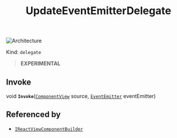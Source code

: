 ﻿---
id: UpdateEventEmitterDelegate
title: UpdateEventEmitterDelegate
---

![Architecture](https://img.shields.io/badge/architecture-new_only-blue)

Kind: `delegate`

> **EXPERIMENTAL**

## Invoke
void **`Invoke`**([`ComponentView`](ComponentView) source, [`EventEmitter`](EventEmitter) eventEmitter)

## Referenced by
- [`IReactViewComponentBuilder`](IReactViewComponentBuilder)

